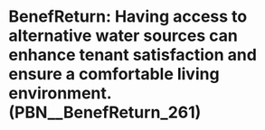 # BenefReturn: __Having access to alternative water sources can enhance tenant satisfaction and ensure a comfortable living environment.__ (PBN__BenefReturn_261)

